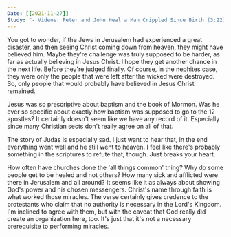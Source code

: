 ```yaml
---
Date: [[2021-11-27]]
Study: "- Videos: Peter and John Heal a Man Crippled Since Birth (3:22); Peter and John Continue Preaching the Gospel (5:38); Peters Revelation to Take the Gospel to the Gentiles (9:03)- Acts 1-5; 10, 12, 3 Nephi 11"
---
```


You got to wonder, if the Jews in Jerusalem had experienced a great disaster, and then seeing Christ coming down from heaven, they might have believed him. Maybe they're challenge was truly supposed to be harder, as far as actually believing in Jesus Christ. I hope they get another chance in the next life. Before they're judged finally. Of course, in the nephites case, they were only the people that were left after the wicked were destroyed. So, only people that would probably have believed in Jesus Christ remained.

Jesus was so prescriptive about baptism and the book of Mormon. Was he ever so specific about exactly how baptism was supposed to go to the 12 apostles? It certainly doesn't seem like we have any record of it. Especially since many Christian sects don't really agree on all of that.

The story of Judas is especially sad. I just want to hear that, in the end everything went well and he still went to heaven. I feel like there's probably something in the scriptures to refute that, though. Just breaks your heart.

How often have churches done the 'all things common' thing?
Why do some people get to be healed and not others? How many sick and afflicted were there in Jerusalem and all around? It seems like it as always about showing God's power and his chosen messengers.
Christ's name through faith is what worked those miracles. The verse certainly gives credence to the protestants who claim that no authority is necessary in the Lord's Kingdom. I'm inclined to agree with them, but with the caveat that God really did create an organization here, too. It's just that it's not a necessary prerequisite to performing miracles. 